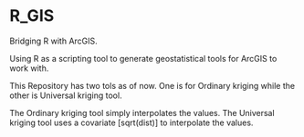 # R_GIS
Bridging R with ArcGIS.

Using R as a scripting tool to generate geostatistical tools for ArcGIS to work with.

This Repository has two tols as of now.
One is for Ordinary kriging while the other is Universal kriging tool.

The Ordinary kriging tool simply interpolates the values.
The Universal kriging tool uses a covariate [sqrt(dist)] to interpolate the values.

